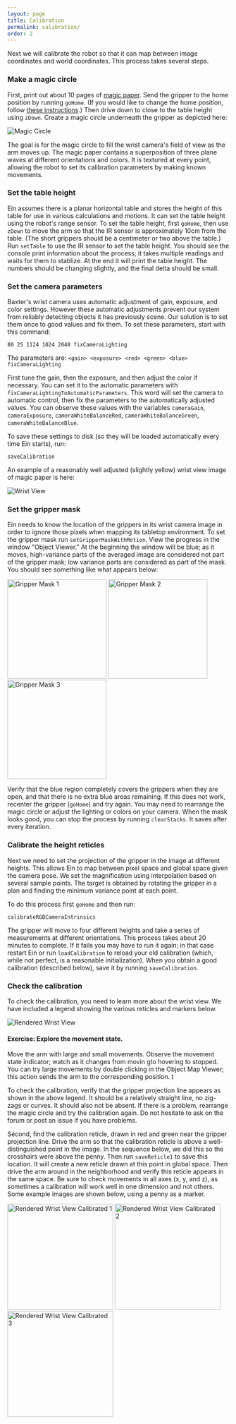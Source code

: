 ```yaml
---
layout: page
title: Calibration
permalink: calibration/
order: 2
---
```


Next we will calibrate the robot so that it can map between image
coordinates and world coordinates.  This process takes several
steps. 

### Make a magic circle
First, print out about 10 pages of [magic paper](
https://github.com/h2r/ein/raw/master/images/calibration/magicpaper.pdf).
Send the gripper to the home position by running `goHome`. (If you
would like to change the home position, follow [these
instructions](../movement/#changing-the-home-position).)  Then drive
down to close to the table height using `zDown`.  Create a magic
circle underneath the gripper as depicted here:

![Magic Circle](../assets/magic_circle.jpg)

The goal is for the magic circle to fill the wrist camera's field of
view as the arm moves up.  The magic paper contains a superposition of
three plane waves at different orientations and colors.  It is
textured at every point, allowing the robot to set its calibration
parameters by making known movements.

### Set the table height

Ein assumes there is a planar horizontal table and stores the height
of this table for use in various calculations and motions.  It can set
the table height using the robot's range sensor. To set the table
height, first `goHome`, then use `zDown` to move the arm so that the
IR sensor is approximately 10cm from the table.  (The short grippers
should be a centimeter or two above the table.) Run `setTable` to use
the IR sensor to set the table height.  You should see the console
print information about the process; it takes multiple readings and
waits for them to stablize.  At the end it will print the table
height.  The numbers should be changing slightly, and the final delta
should be small.

### Set the camera parameters

Baxter's wrist camera uses automatic adjustment of gain, exposure, and
color settings.  However these automatic adjustments prevent our
system from reliably detecting objects it has previously scene.  Our
solution is to set them once to good values and fix them.  To set these parameters, start with this command:

```80 25 1124 1024 2048 fixCameraLighting```

The parameters are:
```<gain> <exposure> <red> <green> <blue> fixCameraLighting```

First tune the gain, then the exposure, and then adjust the color if
necessary.  You can set it to the automatic parameters with
`fixCameraLightingToAutomaticParameters`.  This word will set the
camera to automatic control, then fix the parameters to the
automatically adjusted values.  You can observe these values with the
variables `cameraGain`, `cameraExposure`, `cameraWhiteBalanceRed`,
`cameraWhiteBalanceGreen`, `cameraWhiteBalanceBlue`.    

To save these settings to disk (so they will be loaded automatically every time Ein starts), run:
```
saveCalibration
```

An example of a
reasonably well adjusted (slightly yellow) wrist view image of magic
paper is here:  

![Wrist View](../assets/wristview.jpg)

### Set the gripper mask

Ein needs to know the location of the grippers in its wrist camera
image in order to ignore those pixels when mapping its tabletop
environment.  To set the gripper mask run `setGripperMaskWithMotion`.
View the progress in the window "Object Viewer."  At the beginning the
window will be blue; as it moves, high-variance parts of the averaged
image are considered not part of the gripper mask; low variance parts
are considered as part of the mask.  You should see something like
what appears below:

<img src="../assets/grippermask1.jpg" width="225" alt="Gripper Mask 1">
<img src="../assets/grippermask2.jpg" width="225" alt="Gripper Mask 2">
<img src="../assets/grippermask3.jpg" width="225" alt="Gripper Mask 3">


Verify that the blue region completely covers the grippers when they
are open, and that there is no extra blue areas remaining.  If this
does not work, recenter the gripper (`goHome`) and try again.  You may
need to rearrange the magic circle or adjust the lighting or colors on
your camera.  When the mask looks good, you can stop the process by
running `clearStacks`.  It saves after every iteration.



### Calibrate the height reticles

Next we need to set the projection of the gripper in the image at
different heights.  This allows Ein to map between pixel space and
global space given the camera pose.    We set the magnification using
interpolation based on several sample points.  The target is obtained
by rotating the gripper in a plan and finding the minimum variance
point at each point.  

To do this process first `goHome` and then run:
```
calibrateRGBCameraIntrinsics
```

The gripper will move to four different heights and take a series of
measurements at different orientations.  This process takes about 20
minutes to complete.  If it fails you may have to run it again; in
that case restart Ein or run `loadCalibration` to reload your old
calibration (which, while not perfect, is a reasonable
initialization).  When you obtain a good calibration (described
below), save it by running `saveCalibration`.

### Check the calibration

To check the calibration, you need to learn more about the wrist view.
We have included a legend showing the various reticles and markers
below.

![Rendered Wrist View](../assets/wristviewLegend.png)


#### Exercise:  Explore the movement state. 

Move the arm with large and small movements.  Observe the movement
state indicator; watch as it changes from movin gto hovering to
stopped.  You can try large movements by double clicking in the Object
Map Viewer; this action sends the arm to the corresponding position.  t


To check the calibration, verify that the gripper projection line
appears as shown in the above legend.  It should be a relatively
straight line, no zig-zags or curves.  It should also not be absent.
If there is a problem, rearrange the magic circle and try the
calibration again.  Do not hesitate to ask on the forum or post an
issue if you have problems.

Second, find the calibration reticle, drawn in red and green near the
gripper projection line.  Drive the arm so that the calibration
reticle is above a well-distinguished point in the image.  In the
sequence below, we did this so the crosshairs were above the penny.
Then run `saveReticle1` to save this location.  It will create a new
reticle drawn at this point in global space.  Then drive the arm
around in the neighborhood and verify this reticle appears in the same
space.  Be sure to check movements in all axes (x, y, and z), as
sometimes a calibration will work well in one dimension and not
others.  Some example images are shown below, using a penny as a
marker.

<img src="../assets/renderedwristview_calibrated1.jpg" alt="Rendered Wrist View Calibrated 1" width="240"/>
<img src="../assets/renderedwristview_calibrated2.jpg" alt="Rendered Wrist View Calibrated 2" width="240"/>
<img src="../assets/renderedwristview_calibrated4.jpg" alt="Rendered Wrist View Calibrated 3" width="240"/>

